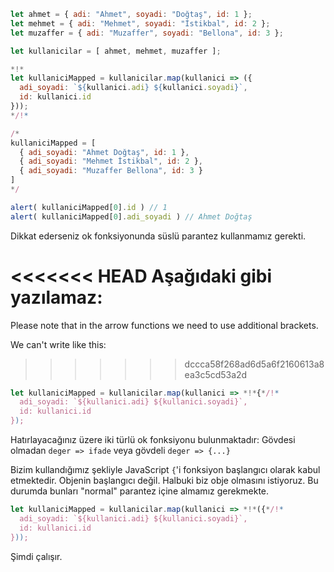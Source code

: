 
```js run no-beautify
let ahmet = { adi: "Ahmet", soyadi: "Doğtaş", id: 1 };
let mehmet = { adi: "Mehmet", soyadi: "İstikbal", id: 2 };
let muzaffer = { adi: "Muzaffer", soyadi: "Bellona", id: 3 };

let kullanicilar = [ ahmet, mehmet, muzaffer ];

*!*
let kullaniciMapped = kullanicilar.map(kullanici => ({
  adi_soyadi: `${kullanici.adi} ${kullanici.soyadi}`,
  id: kullanici.id
}));
*/!*

/*
kullaniciMapped = [
  { adi_soyadi: "Ahmet Doğtaş", id: 1 },
  { adi_soyadi: "Mehmet İstikbal", id: 2 },
  { adi_soyadi: "Muzaffer Bellona", id: 3 }
]
*/

alert( kullaniciMapped[0].id ) // 1
alert( kullaniciMapped[0].adi_soyadi ) // Ahmet Doğtaş
```
Dikkat ederseniz ok fonksiyonunda süslü parantez kullanmamız gerekti.

<<<<<<< HEAD
Aşağıdaki gibi yazılamaz:
=======
Please note that in the arrow functions we need to use additional brackets. 

We can't write like this:
>>>>>>> dccca58f268ad6d5a6f2160613a8ea3c5cd53a2d
```js
let kullaniciMapped = kullanicilar.map(kullanici => *!*{*/!*
  adi_soyadi: `${kullanici.adi} ${kullanici.soyadi}`,
  id: kullanici.id
});
```

Hatırlayacağınız üzere iki türlü ok fonksiyonu bulunmaktadır: Gövdesi olmadan `deger => ifade` veya gövdeli `deger => {...}`

Bizim kullandığımız şekliyle JavaScript `{`'i fonksiyon başlangıcı olarak kabul etmektedir. Objenin başlangıcı değil. Halbuki biz obje olmasını istiyoruz. Bu durumda bunları "normal" parantez içine almamız gerekmekte.

```js
let kullaniciMapped = kullanicilar.map(kullanici => *!*({*/!*
  adi_soyadi: `${kullanici.adi} ${kullanici.soyadi}`,
  id: kullanici.id
}));
```

Şimdi çalışır.


